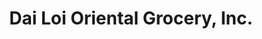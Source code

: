 ---
title: "Dai Loi Oriental Grocery, Inc."
url: /minneapolis/dai-loi-oriental-grocery-inc/
shop: supermarket
---
